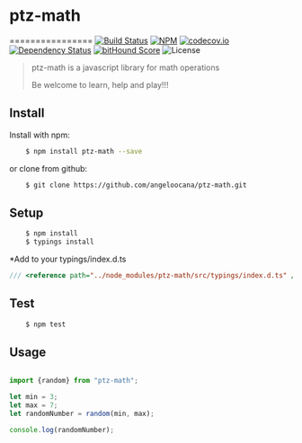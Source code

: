 # ptz-math
================
[![Build Status](https://travis-ci.org/angeloocana/ptz-math.svg)](https://travis-ci.org/angeloocana/ptz-math)
[![NPM](https://img.shields.io/npm/v/ptz-math.svg)](https://www.npmjs.com/package/ptz-math)
[![codecov.io](http://codecov.io/github/angeloocana/ptz-math/coverage.svg)](http://codecov.io/github/angeloocana/ptz-math)
[![Dependency Status](https://gemnasium.com/angeloocana/ptz-math.svg)](https://gemnasium.com/angeloocana/ptz-math)
[![bitHound Score](https://www.bithound.io/github/gotwarlost/istanbul/badges/score.svg)](https://www.bithound.io/github/angeloocana/ptz-math)
![License](https://img.shields.io/npm/l/ptz-math.svg)

> ptz-math is a javascript library for math operations
>
> Be welcome to learn, help and play!!!

## Install

Install with npm:

```bash
    $ npm install ptz-math --save
```

or clone from github:

```bash
    $ git clone https://github.com/angeloocana/ptz-math.git
```

## Setup

```bash
    $ npm install 
    $ typings install
```

*Add to your typings/index.d.ts

```ts
/// <reference path="../node_modules/ptz-math/src/typings/index.d.ts" />
```

## Test

```bash
    $ npm test
``` 


## Usage

```js

import {random} from "ptz-math";

let min = 3;
let max = 7;
let randomNumber = random(min, max);

console.log(randomNumber);

```


